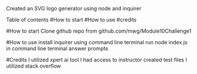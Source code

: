 Created an SVG logo generator using node and inquirer

Table of contents
#How to start
#How to use
#credits

#How to start
Clone github repo from github.com/mwg/Module10Challenge1

#How to use
install inquirer using command line terminal
run node index.js in command line terminal
answer prompts

#Credits
I utilized xpert ai tool
I had access to instructor created test files
I utilized stack overflow
